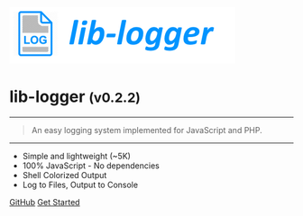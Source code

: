<!-- _coverpage.md -->

![logo](media/lib-logger-banner.png)

# lib-logger <small>(v0.2.2)</small>

<hr>

> An easy logging system implemented for JavaScript and PHP.

<hr>

- Simple and lightweight (~5K)
- 100% JavaScript - No dependencies
- Shell Colorized Output
- Log to Files, Output to Console

[GitHub](https://github.com/agbowlin/lib-logger/)
[Get Started](guides/readme.md)


<!-- background image -->
<!-- ![]() -->

<!-- background color -->
<!-- ![color](#cceeff) -->
<!-- ![color](#2980B9) -->
